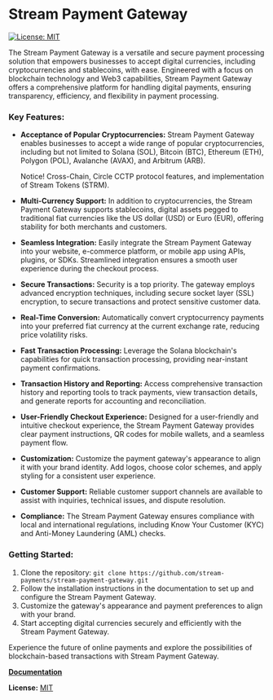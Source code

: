 # Stream Payment Gateway

[![License: MIT](https://img.shields.io/badge/License-MIT-yellow.svg)](https://opensource.org/licenses/MIT)

The Stream Payment Gateway is a versatile and secure payment processing solution that empowers businesses to accept digital currencies, including cryptocurrencies and stablecoins, with ease. Engineered with a focus on blockchain technology and Web3 capabilities, Stream Payment Gateway offers a comprehensive platform for handling digital payments, ensuring transparency, efficiency, and flexibility in payment processing.

### Key Features:

- **Acceptance of Popular Cryptocurrencies:** Stream Payment Gateway enables businesses to accept a wide range of popular cryptocurrencies, including but not limited to Solana (SOL), Bitcoin (BTC), Ethereum (ETH), Polygon (POL), Avalanche (AVAX), and Arbitrum (ARB).

  Notice! Cross-Chain, Circle CCTP protocol features, and implementation of Stream Tokens (STRM).

- **Multi-Currency Support:** In addition to cryptocurrencies, the Stream Payment Gateway supports stablecoins, digital assets pegged to traditional fiat currencies like the US dollar (USD) or Euro (EUR), offering stability for both merchants and customers.

- **Seamless Integration:** Easily integrate the Stream Payment Gateway into your website, e-commerce platform, or mobile app using APIs, plugins, or SDKs. Streamlined integration ensures a smooth user experience during the checkout process.

- **Secure Transactions:** Security is a top priority. The gateway employs advanced encryption techniques, including secure socket layer (SSL) encryption, to secure transactions and protect sensitive customer data.

- **Real-Time Conversion:** Automatically convert cryptocurrency payments into your preferred fiat currency at the current exchange rate, reducing price volatility risks.

- **Fast Transaction Processing:** Leverage the Solana blockchain's capabilities for quick transaction processing, providing near-instant payment confirmations.

- **Transaction History and Reporting:** Access comprehensive transaction history and reporting tools to track payments, view transaction details, and generate reports for accounting and reconciliation.

- **User-Friendly Checkout Experience:** Designed for a user-friendly and intuitive checkout experience, the Stream Payment Gateway provides clear payment instructions, QR codes for mobile wallets, and a seamless payment flow.

- **Customization:** Customize the payment gateway's appearance to align it with your brand identity. Add logos, choose color schemes, and apply styling for a consistent user experience.

- **Customer Support:** Reliable customer support channels are available to assist with inquiries, technical issues, and dispute resolution.

- **Compliance:** The Stream Payment Gateway ensures compliance with local and international regulations, including Know Your Customer (KYC) and Anti-Money Laundering (AML) checks.


### Getting Started:

1. Clone the repository: `git clone https://github.com/stream-payments/stream-payment-gateway.git`
2. Follow the installation instructions in the documentation to set up and configure the Stream Payment Gateway.
3. Customize the gateway's appearance and payment preferences to align with your brand.
4. Start accepting digital currencies securely and efficiently with the Stream Payment Gateway.

Experience the future of online payments and explore the possibilities of blockchain-based transactions with Stream Payment Gateway.

[**Documentation**](https://github.com/stream-payments/stream-payment-gateway/docs)

**License:** [MIT](https://opensource.org/licenses/MIT)
